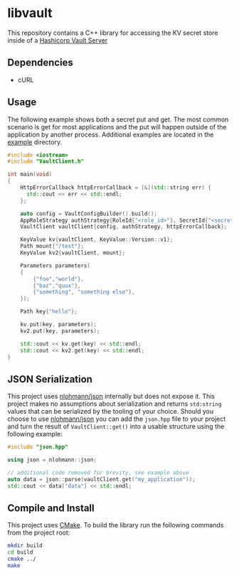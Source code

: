 # libvault

This repository contains a C++ library for accessing the KV secret store inside of a [Hashicorp Vault Server](https://www.vaultproject.io/)

## Dependencies

* cURL

## Usage

The following example shows both a secret put and get. The most common scenario is get for most applications and the put will happen outside of the application by another process. Additional examples are located in the [example](example) directory.

```cpp
#include <iostream>
#include "VaultClient.h"

int main(void)
{
    HttpErrorCallback httpErrorCallback = [&](std::string err) {
      std::cout << err << std::endl;
    };

    auto config = VaultConfigBuilder().build();
    AppRoleStrategy authStrategy{RoleId{"<role_id>"}, SecretId{"<secret_id>"}};
    VaultClient vaultClient{config, authStrategy, httpErrorCallback};

    KeyValue kv{vaultClient, KeyValue::Version::v1};
    Path mount{"/test"};
    KeyValue kv2{vaultClient, mount};

    Parameters parameters(
    {
        {"foo","world"},
        {"baz","quux"},
        {"something", "something else"},
    });

    Path key{"hello"};

    kv.put(key, parameters);
    kv2.put(key, parameters);

    std::cout << kv.get(key) << std::endl;
    std::cout << kv2.get(key) << std::endl;
}
```

## JSON Serialization

This project uses [nlohmann/json](https://github.com/nlohmann/json) internally but does not expose it. This project makes no assumptions about serialization and returns `std:string` values that can be serialized by the tooling of your choice. Should you choose to use [nlohmann/json](https://github.com/nlohmann/json) you can add the `json.hpp` file to your project and turn the result of  `VaultClient::get()` into a usable structure using the following example:

```cpp
#include "json.hpp"

using json = nlohmann::json;

// additional code removed for brevity, see example above
auto data = json::parse(vaultClient.get("my_application"));
std::cout << data["data"] << std::endl;
```

## Compile and Install

This project uses [CMake](https://cmake.org/). To build the library run the following commands from the project root:

```sh
mkdir build
cd build
cmake ../
make
```
